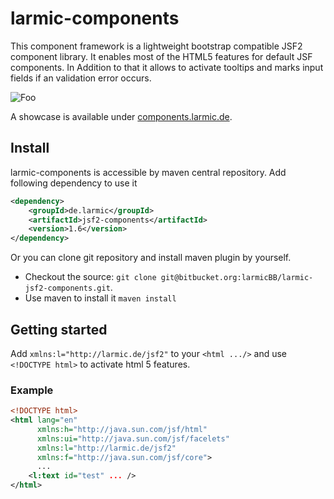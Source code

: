 # larmic-components

This component framework is a lightweight bootstrap compatible JSF2 component library. It enables most of the HTML5 features for default JSF components. 
In Addition to that it allows to activate tooltips and marks input fields if an validation error occurs.

![Foo](https://bytebucket.org/larmicBB/larmic-jsf2-components/raw/aec73eb8409af515797f05011a6e0ea6f741481f/showcase.png)

A showcase is available under [components.larmic.de](http://components.larmic.de/).

## Install

larmic-components is accessible by maven central repository. Add following dependency to use it

```xml
<dependency>
    <groupId>de.larmic</groupId>
	<artifactId>jsf2-components</artifactId>
	<version>1.6</version>
</dependency>
```

Or you can clone git repository and install maven plugin by yourself.

* Checkout the source: `git clone git@bitbucket.org:larmicBB/larmic-jsf2-components.git`.
* Use maven to install it `maven install`

## Getting started

Add `xmlns:l="http://larmic.de/jsf2"` to your `<html .../>` and use `<!DOCTYPE html>` to activate html 5 features.

### Example

```xml
<!DOCTYPE html>
<html lang="en"
      xmlns:h="http://java.sun.com/jsf/html"
      xmlns:ui="http://java.sun.com/jsf/facelets"
      xmlns:l="http://larmic.de/jsf2"
      xmlns:f="http://java.sun.com/jsf/core">
      ...
    <l:text id="test" ... />
</html>
```